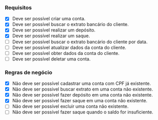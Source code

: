 ### Requisitos

- [x]  Deve ser possível criar uma conta.
- [x]  Deve ser possível buscar o extrato bancário do cliente.
- [x]  Deve ser possível realizar um depósito.
- [x]  Deve ser possível realizar um saque.
- [ ]  Deve ser possível buscar o extrato bancário do cliente por data.
- [ ]  Deve ser possível atualizar dados da conta do cliente.
- [ ]  Deve ser possível obter dados da conta do cliente.
- [ ]  Deve ser possível deletar uma conta.

### Regras de negócio

- [x]  Não deve ser possível cadastrar uma conta com CPF já existente.
- [x]  Não deve ser possivel buscar extrato em uma conta não existente.
- [x]  Não deve ser possível fazer depósito em uma conta não existente.
- [x]  Não deve ser possivel fazer saque em uma conta não existente.
- [ ]  Não deve ser possível excluir uma conta não existente.
- [ ]  Não deve ser possível fazer saque quando o saldo for insuficiente.